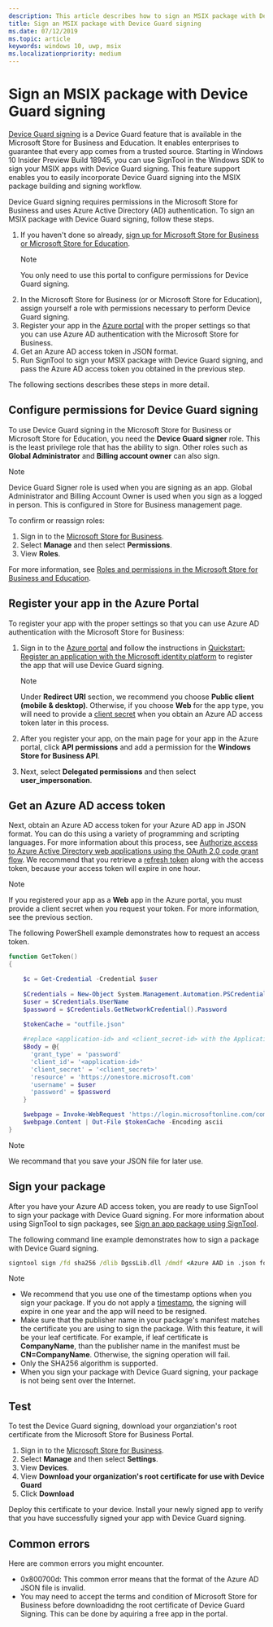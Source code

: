 ```yaml
---
description: This article describes how to sign an MSIX package with Device Guard signing, which enables enterprises to guarantee that apps come from a trusted source.
title: Sign an MSIX package with Device Guard signing
ms.date: 07/12/2019
ms.topic: article
keywords: windows 10, uwp, msix
ms.localizationpriority: medium
---
```


# Sign an MSIX package with Device Guard signing

[Device Guard signing](https://docs.microsoft.com/microsoft-store/device-guard-signing-portal) is a Device Guard feature that is available in the Microsoft Store for Business and Education. It enables enterprises to guarantee that every app comes from a trusted source. Starting in Windows 10 Insider Preview Build 18945, you can use SignTool in the Windows SDK to sign your MSIX apps with Device Guard signing. This feature support enables you to easily incorporate Device Guard signing into the MSIX package building and signing workflow.

Device Guard signing requires permissions in the Microsoft Store for Business and uses Azure Active Directory (AD) authentication. To sign an MSIX package with Device Guard signing, follow these steps.

1. If you haven't done so already, [sign up for Microsoft Store for Business or Microsoft Store for Education](https://docs.microsoft.com/microsoft-store/sign-up-microsoft-store-for-business).
    > [!NOTE]
    > You only need to use this portal to configure permissions for Device Guard signing.
2. In the Microsoft Store for Business (or or Microsoft Store for Education), assign yourself a role with permissions necessary to perform Device Guard signing.
3. Register your app in the [Azure portal](https://portal.azure.com/) with the proper settings so that you can use Azure AD authentication with the Microsoft Store for Business.
4. Get an Azure AD access token in JSON format.
5. Run SignTool to sign your MSIX package with Device Guard signing, and pass the Azure AD access token you obtained in the previous step.

The following sections describes these steps in more detail.

## Configure permissions for Device Guard signing

To use Device Guard signing in the Microsoft Store for Business or Microsoft Store for Education, you need the **Device Guard signer** role. This is the least privilege role that has the ability to sign. Other roles such as **Global Administrator** and **Billing account owner** can also sign. 

 > [!NOTE]
 > Device Guard Signer role is used when you are signing as an app. Global Administrator and Billing Account Owner is used when you sign as a logged in person. This is configured in Store for Business management page.

To confirm or reassign roles:

1. Sign in to the [Microsoft Store for Business](https://businessstore.microsoft.com/).
2. Select **Manage** and then select **Permissions**.
3. View **Roles**.

For more information, see [Roles and permissions in the Microsoft Store for Business and Education](https://docs.microsoft.com/microsoft-store/roles-and-permissions-microsoft-store-for-business).

## Register your app in the Azure Portal

To register your app with the proper settings so that you can use Azure AD authentication with the Microsoft Store for Business:

1. Sign in to the [Azure portal](https://portal.azure.com/) and follow the instructions in [Quickstart: Register an application with the Microsoft identity platform](https://docs.microsoft.com/azure/active-directory/develop/quickstart-register-app) to register the app that will use Device Guard signing.

    > [!NOTE]
    > Under **Redirect URI** section, we recommend you choose **Public client (mobile & desktop)**. Otherwise, if you choose **Web** for the app type, you will need to provide a [client secret](https://docs.microsoft.com/azure/active-directory/develop/quickstart-configure-app-access-web-apis#add-credentials-to-your-web-application) when you obtain an Azure AD access token later in this process.

2. After you register your app, on the main page for your app in the Azure portal, click **API permissions** and add a permission for the **Windows Store for Business API**.

3. Next, select **Delegated permissions** and then select **user_impersonation**.

## Get an Azure AD access token

Next, obtain an Azure AD access token for your Azure AD app in JSON format. You can do this using a variety of programming and scripting languages. For more information about this process, see [Authorize access to Azure Active Directory web applications using the OAuth 2.0 code grant flow](https://docs.microsoft.com/azure/active-directory/develop/v1-protocols-oauth-code). We recommend that you retrieve a [refresh token](https://docs.microsoft.com/azure/active-directory/develop/v1-protocols-oauth-code#refreshing-the-access-tokens) along with the access token, because your access token will expire in one hour.

> [!NOTE]
> If you registered your app as a **Web** app in the Azure portal, you must provide a client secret when you request your token. For more information, see the previous section.

The following PowerShell example demonstrates how to request an access token.

```powershell
function GetToken()
{

    $c = Get-Credential -Credential $user
    
    $Credentials = New-Object System.Management.Automation.PSCredential -ArgumentList $c.UserName, $c.password
    $user = $Credentials.UserName
    $password = $Credentials.GetNetworkCredential().Password
    
    $tokenCache = "outfile.json"

    #replace <application-id> and <client_secret-id> with the Application ID from your Azure AD application registration
    $Body = @{
      'grant_type' = 'password'
      'client_id'= '<application-id>'
      'client_secret' = '<client_secret>'
      'resource' = 'https://onestore.microsoft.com'
      'username' = $user
      'password' = $password
    }

    $webpage = Invoke-WebRequest 'https://login.microsoftonline.com/common/oauth2/token' -Method 'POST'  -Body $Body -UseBasicParsing
    $webpage.Content | Out-File $tokenCache -Encoding ascii
}
```

> [!NOTE]
> We recommand that you save your JSON file for later use.

## Sign your package

After you have your Azure AD access token, you are ready to use SignTool to sign your package with Device Guard signing. For more information about using SignTool to sign packages, see [Sign an app package using SignTool](https://docs.microsoft.com/windows/uwp/packaging/sign-app-package-using-signtool?context=/windows/msix/render#prerequisites).

The following command line example demonstrates how to sign a package with Device Guard signing.

```cmd
signtool sign /fd sha256 /dlib DgssLib.dll /dmdf <Azure AAD in .json format> /t <timestamp-service-url> <your .msix package>
```

> [!NOTE]
> * We recommend that you use one of the timestamp options when you sign your package. If you do not apply a [timestamp](signing-package-overview.md#timestamping), the signing will expire in one year and the app will need to be resigned.
> * Make sure that the publisher name in your package's manifest matches the certificate you are using to sign the package. With this feature, it will be your leaf certificate. For example, if leaf certificate is **CompanyName**, than the publisher name in the manifest must be **CN=CompanyName**. Otherwise, the signing operation will fail.
> * Only the SHA256 algorithm is supported.
> * When you sign your package with Device Guard signing, your package is not being sent over the Internet.

## Test

To test the Device Guard signing, download your organziation's root certificate from the Microsoft Store for Business Portal.

1. Sign in to the [Microsoft Store for Business](https://businessstore.microsoft.com/).
2. Select **Manage** and then select **Settings**.
3. View **Devices**.
4. View **Download your organization's root certificate for use with Device Guard**
5. Click **Download**

Deploy this certificate to your device. Install your newly signed app to verify that you have successfully signed your app with Device Guard signing.

## Common errors

Here are common errors you might encounter.

* 0x800700d: This common error means that the format of the Azure AD JSON file is invalid.
* You may need to accept the terms and condition of Microsoft Store for Business before downloadidng the root certificate of Device Guard Signing. This can be done by aquiring a free app in the portal.
